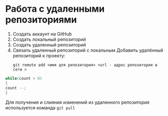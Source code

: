 # **Работа с удаленными репозиториями**
1. Создать аккаунт на GitHub
2. Создать локальный репозиторий
3. Создать удаленный репозиторий
4. Связать удаленный репозиторий с локальным
   Добавить удалённый репозиторий к проекту:
   ```
   git remote add <имя для репозитория> <url - адрес репозитория в сети >
   ```
  ```C#
  while(count > 0)
{
count --;
}
```
Для получения и слияния изменений из удаленного репозитория используется команда `git pull`
